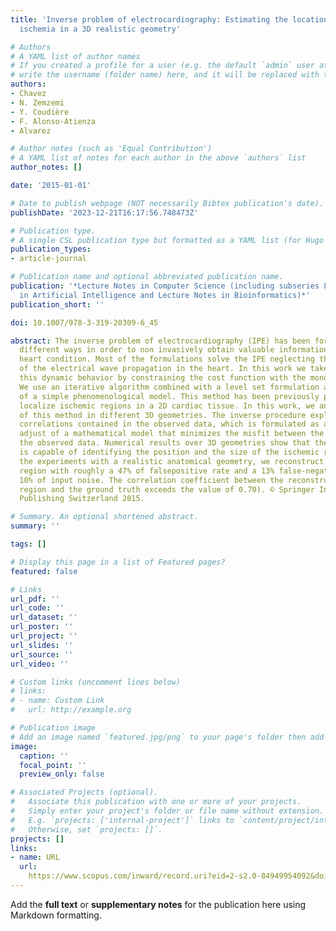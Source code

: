 ```yaml
---
title: 'Inverse problem of electrocardiography: Estimating the location of cardiac
  ischemia in a 3D realistic geometry'

# Authors
# A YAML list of author names
# If you created a profile for a user (e.g. the default `admin` user at `content/authors/admin/`), 
# write the username (folder name) here, and it will be replaced with their full name and linked to their profile.
authors:
- Chavez
- N. Zemzemi
- Y. Coudière
- F. Alonso-Atienza
- Alvarez

# Author notes (such as 'Equal Contribution')
# A YAML list of notes for each author in the above `authors` list
author_notes: []

date: '2015-01-01'

# Date to publish webpage (NOT necessarily Bibtex publication's date).
publishDate: '2023-12-21T16:17:56.748473Z'

# Publication type.
# A single CSL publication type but formatted as a YAML list (for Hugo requirements).
publication_types:
- article-journal

# Publication name and optional abbreviated publication name.
publication: '*Lecture Notes in Computer Science (including subseries Lecture Notes
  in Artificial Intelligence and Lecture Notes in Bioinformatics)*'
publication_short: ''

doi: 10.1007/978-3-319-20309-6_45

abstract: The inverse problem of electrocardiography (IPE) has been formulated in
  different ways in order to non invasively obtain valuable informations about the
  heart condition. Most of the formulations solve the IPE neglecting the dynamic behavior
  of the electrical wave propagation in the heart. In this work we take into account
  this dynamic behavior by constraining the cost function with the monodomain model.
  We use an iterative algorithm combined with a level set formulation and the use
  of a simple phenomenological model. This method has been previously presented to
  localize ischemic regions in a 2D cardiac tissue. In this work, we analyze the performance
  of this method in different 3D geometries. The inverse procedure exploits the spatiotemporal
  correlations contained in the observed data, which is formulated as a parametric
  adjust of a mathematical model that minimizes the misfit between the simulated and
  the observed data. Numerical results over 3D geometries show that the algorithm
  is capable of identifying the position and the size of the ischemic regions. For
  the experiments with a realistic anatomical geometry, we reconstruct the ischemic
  region with roughly a 47% of falsepositive rate and a 13% false-negative rate under
  10% of input noise. The correlation coefficient between the reconstructed ischemic
  region and the ground truth exceeds the value of 0.70). © Springer International
  Publishing Switzerland 2015.

# Summary. An optional shortened abstract.
summary: ''

tags: []

# Display this page in a list of Featured pages?
featured: false

# Links
url_pdf: ''
url_code: ''
url_dataset: ''
url_poster: ''
url_project: ''
url_slides: ''
url_source: ''
url_video: ''

# Custom links (uncomment lines below)
# links:
# - name: Custom Link
#   url: http://example.org

# Publication image
# Add an image named `featured.jpg/png` to your page's folder then add a caption below.
image:
  caption: ''
  focal_point: ''
  preview_only: false

# Associated Projects (optional).
#   Associate this publication with one or more of your projects.
#   Simply enter your project's folder or file name without extension.
#   E.g. `projects: ['internal-project']` links to `content/project/internal-project/index.md`.
#   Otherwise, set `projects: []`.
projects: []
links:
- name: URL
  url: 
    https://www.scopus.com/inward/record.uri?eid=2-s2.0-84949954092&doi=10.1007%2f978-3-319-20309-6_45&partnerID=40&md5=152a1ceeeb478d2e341623f5f5220557
---
```


Add the **full text** or **supplementary notes** for the publication here using Markdown formatting.
